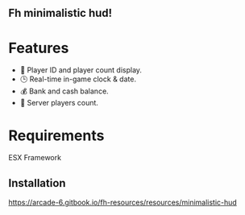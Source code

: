 ## Fh minimalistic hud!

# Features
- 🔖 Player ID and player count display.
- 🕒 Real-time in-game clock & date.
- 💰 Bank and cash balance.
- 👥 Server players count.

# Requirements
ESX Framework

##  Installation

https://arcade-6.gitbook.io/fh-resources/resources/minimalistic-hud
